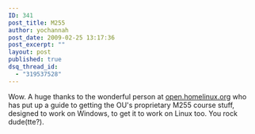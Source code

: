```yaml
---
ID: 341
post_title: M255
author: yochannah
post_date: 2009-02-25 13:17:36
post_excerpt: ""
layout: post
published: true
dsq_thread_id:
  - "319537528"
---
```

Wow. A huge thanks to the wonderful person at <a href="http://open.homelinux.org/index.php?n=Applications.BlueJ">open.homelinux.org</a> who has put up a guide to getting the OU's proprietary M255 course stuff, designed to work on Windows, to get it to work on Linux too. You rock dude(tte?).